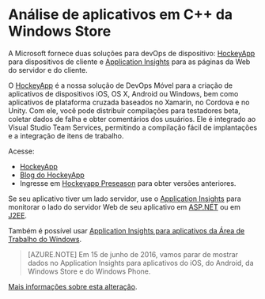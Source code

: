 <properties 
    pageTitle="Análise de aplicativos em C++ da Windows Store" 
    description="Analise o uso e o desempenho de seu aplicativo C++ da Windows Store." 
    services="application-insights" 
    documentationCenter="cpp"
    authors="alancameronwills" 
    manager="douge"/>

<tags 
    ms.service="application-insights" 
    ms.workload="mobile" 
    ms.tgt_pltfrm="universal" 
    ms.devlang="na" 
    ms.topic="article" 
	ms.date="03/17/2016" 
    ms.author="awills"/>

# Análise de aplicativos em C++ da Windows Store

A Microsoft fornece duas soluções para devOps de dispositivo: [HockeyApp](http://hockeyapp.net/) para dispositivos de cliente e [Application Insights](app-insights-overview.md) para as páginas da Web do servidor e do cliente.

O [HockeyApp](http://hockeyapp.net/) é a nossa solução de DevOps Móvel para a criação de aplicativos de dispositivos iOS, OS X, Android ou Windows, bem como aplicativos de plataforma cruzada baseados no Xamarin, no Cordova e no Unity. Com ele, você pode distribuir compilações para testadores beta, coletar dados de falha e obter comentários dos usuários. Ele é integrado ao Visual Studio Team Services, permitindo a compilação fácil de implantações e a integração de itens de trabalho.

Acesse:

* [HockeyApp](http://support.hockeyapp.net/kb)
* [Blog do HockeyApp](http://hockeyapp.net/blog/)
* Ingresse em [Hockeyapp Preseason](http://hockeyapp.net/preseason/) para obter versões anteriores.

Se seu aplicativo tiver um lado servidor, use o [Application Insights](app-insights-overview.md) para monitorar o lado do servidor Web de seu aplicativo em [ASP.NET](app-insights-asp-net.md) ou em [J2EE](app-insights-java-get-started.md).

Também é possível usar [Application Insights para aplicativos da Área de Trabalho do Windows](app-insights-windows-desktop.md).

> [AZURE.NOTE] Em 15 de junho de 2016, vamos parar de mostrar dados no Application Insights para aplicativos do iOS, do Android, da Windows Store e do Windows Phone.


[Mais informações sobre esta alteração](https://azure.microsoft.com/blog/transitioning-mobile-apps-from-application-insights-to-hockeyapp/).

<!---HONumber=AcomDC_0420_2016-->
